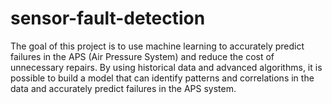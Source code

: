 # sensor-fault-detection
The goal of this project is to use machine learning to accurately predict failures in the APS (Air Pressure System) and reduce the cost of unnecessary repairs. By using historical data and advanced algorithms, it is possible to build a model that can identify patterns and correlations in the data and accurately predict failures in the APS system.
